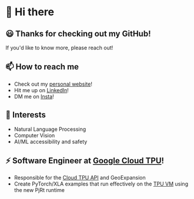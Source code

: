 # 👋 Hi there

## 😃 Thanks for checking out my GitHub!
If you'd like to know more, please reach out!

## 📫 How to reach me
- Check out my [personal website](https://dorukarisoy.com/)!
- Hit me up on [LinkedIn](https://www.linkedin.com/in/darisoy/)!
- DM me on [Insta](https://www.instagram.com/dorukarisoy/)!

## 🔭 Interests
- Natural Language Processing
- Computer Vision
- AI/ML accessibility and safety

## ⚡ Software Engineer at [Google Cloud TPU](https://cloud.google.com/tpu)! 
- Responsible for the [Cloud TPU API](https://cloud.google.com/tpu/docs/users-guide-tpu-vm) and GeoExpansion
- Create PyTorch/XLA examples that run effectively on the [TPU VM](https://cloud.google.com/tpu/docs/system-architecture-tpu-vm#tpu-vm) using the new PjRt runtime
